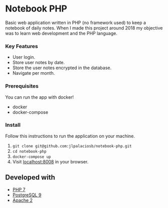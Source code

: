 # Notebook PHP

Basic web application written in PHP (no framework used) to keep a notebook of daily notes. When I made this project around 2018 my objective was to learn web development and the PHP language.

### Key Features

* User login.
* Store user notes by date.
* Store the user notes encrypted in the database.
* Navigate per month.

### Prerequisites

You can run the app with docker!
* docker
* docker-compose

### Install

Follow this instructions to run the application on your machine.
1. `git clone git@github.com:jlpalaciosb/notebook-php.git`
2. `cd notebook-php`
3. `docker-compose up`
4. Visit [localhost:8008](http://localhost:8008) in your browser.

## Developed with

* [PHP 7](https://hub.docker.com/_/php)
* [PostgreSQL 9](https://hub.docker.com/_/postgres)
* [Apache 2](https://hub.docker.com/_/php)
